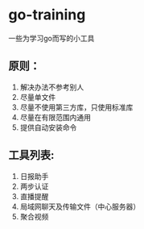 # go-training

一些为学习go而写的小工具

## 原则：
1. 解决办法不参考别人
2. 尽量单文件
3. 尽量不使用第三方库，只使用标准库
4. 尽量在有限范围内通用
5. 提供自动安装命令

## 工具列表:
1. 日报助手
2. 两步认证
3. 直播提醒
4. 局域网聊天及传输文件（中心服务器）
5. 聚合视频

